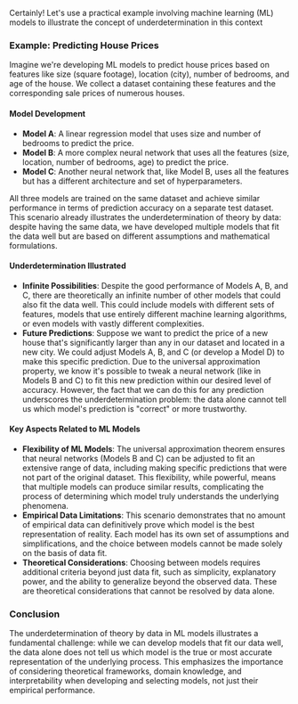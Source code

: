 Certainly! Let's use a practical example involving machine learning (ML) models to illustrate the concept of underdetermination in this context
### Example: Predicting House Prices

Imagine we're developing ML models to predict house prices based on features like size (square footage), location (city), number of bedrooms, and age of the house. We collect a dataset containing these features and the corresponding sale prices of numerous houses.

#### Model Development

- **Model A**: A linear regression model that uses size and number of bedrooms to predict the price.
- **Model B**: A more complex neural network that uses all the features (size, location, number of bedrooms, age) to predict the price.
- **Model C**: Another neural network that, like Model B, uses all the features but has a different architecture and set of hyperparameters.

All three models are trained on the same dataset and achieve similar performance in terms of prediction accuracy on a separate test dataset. This scenario already illustrates the underdetermination of theory by data: despite having the same data, we have developed multiple models that fit the data well but are based on different assumptions and mathematical formulations.

#### Underdetermination Illustrated

- **Infinite Possibilities**: Despite the good performance of Models A, B, and C, there are theoretically an infinite number of other models that could also fit the data well. This could include models with different sets of features, models that use entirely different machine learning algorithms, or even models with vastly different complexities.
- **Future Predictions**: Suppose we want to predict the price of a new house that's significantly larger than any in our dataset and located in a new city. We could adjust Models A, B, and C (or develop a Model D) to make this specific prediction. Due to the universal approximation property, we know it's possible to tweak a neural network (like in Models B and C) to fit this new prediction within our desired level of accuracy. However, the fact that we can do this for any prediction underscores the underdetermination problem: the data alone cannot tell us which model's prediction is "correct" or more trustworthy.

#### Key Aspects Related to ML Models

- **Flexibility of ML Models**: The universal approximation theorem ensures that neural networks (Models B and C) can be adjusted to fit an extensive range of data, including making specific predictions that were not part of the original dataset. This flexibility, while powerful, means that multiple models can produce similar results, complicating the process of determining which model truly understands the underlying phenomena.
- **Empirical Data Limitations**: This scenario demonstrates that no amount of empirical data can definitively prove which model is the best representation of reality. Each model has its own set of assumptions and simplifications, and the choice between models cannot be made solely on the basis of data fit.
- **Theoretical Considerations**: Choosing between models requires additional criteria beyond just data fit, such as simplicity, explanatory power, and the ability to generalize beyond the observed data. These are theoretical considerations that cannot be resolved by data alone.

### Conclusion

The underdetermination of theory by data in ML models illustrates a fundamental challenge: while we can develop models that fit our data well, the data alone does not tell us which model is the true or most accurate representation of the underlying process. This emphasizes the importance of considering theoretical frameworks, domain knowledge, and interpretability when developing and selecting models, not just their empirical performance.